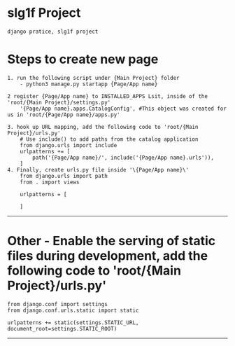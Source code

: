 # slg1f Project
	django pratice, slg1f project

# Steps to create new page
	1. run the following script under {Main Project} folder
		- python3 manage.py startapp {Page/App name}

	2 register {Page/App name} to INSTALLED_APPS Lsit, inside of the 'root/{Main Project}/settings.py'
		'{Page/App name}.apps.CatalogConfig', #This object was created for us in 'root/{Page/App name}/apps.py'
		
	3. hook up URL mapping, add the following code to 'root/{Main Project}/urls.py'
		# Use include() to add paths from the catalog application
		from django.urls import include
		urlpatterns += [
			path('{Page/App name}/', include('{Page/App name}.urls')),
		]
	4. Finally, create urls.py file inside '\{Page/App name}\'
		from django.urls import path
		from . import views

		urlpatterns = [

		]
_ _ _
# Other - Enable the serving of static files during development, add the following code to 'root/{Main Project}/urls.py'
	from django.conf import settings
	from django.conf.urls.static import static

	urlpatterns += static(settings.STATIC_URL, document_root=settings.STATIC_ROOT)

_ _ _